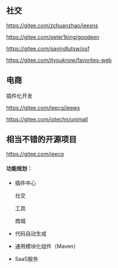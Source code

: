 ## 社交
https://gitee.com/zchuanzhao/jeesns

https://gitee.com/peter1king/goodeen

https://gitee.com/gavindlutsw/osf

https://gitee.com/ityouknow/favorites-web


## 电商
插件化开发

https://gitee.com/jeecg/jeewx

https://gitee.com/iotechn/unimall


## 相当不错的开源项目

https://gitee.com/jeecg



#### 功能规划：
- 插件中心
  
  社交
  
  工具
  
  商城

- 代码自动生成
- 通用模块化组件（Maven）
- SaaS服务